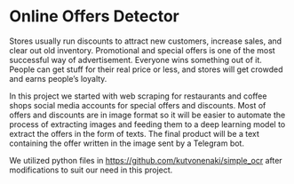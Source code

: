 # Online Offers Detector

Stores usually run discounts to attract new customers, increase sales, and clear out old inventory. Promotional and special offers is one of the most successful way of advertisement. Everyone wins something out of it. People can get stuff for their real price or less, and stores will get crowded and earns people’s loyalty.

In this project we started with web scraping for restaurants and coffee shops social media accounts for special offers and discounts. Most of offers and discounts are in image format so it will be easier to automate the process of extracting images and feeding them to a deep learning model to extract the offers in the form of texts. The final product will be a text containing the offer written in the image sent by a Telegram bot.

We utilized python files in https://github.com/kutvonenaki/simple_ocr after modifications to suit our need in this project.
